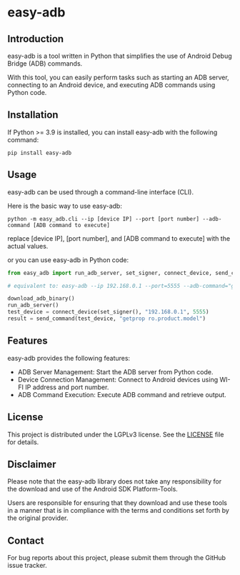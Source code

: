 # easy-adb

## Introduction

easy-adb is a tool written in Python that simplifies the use of Android Debug Bridge (ADB) commands. 

With this tool, you can easily perform tasks such as starting an ADB server, connecting to an Android device, and executing ADB commands using Python code.

## Installation

If Python >= 3.9 is installed, you can install easy-adb with the following command:

```shell
pip install easy-adb
```

## Usage

easy-adb can be used through a command-line interface (CLI). 

Here is the basic way to use easy-adb:

```shell
python -m easy_adb.cli --ip [device IP] --port [port number] --adb-command [ADB command to execute]
```

replace [device IP], [port number], and [ADB command to execute] with the actual values.

or you can use easy-adb in Python code:

```python
from easy_adb import run_adb_server, set_signer, connect_device, send_command, download_adb_binary

# equivalent to: easy-adb --ip 192.168.0.1 --port=5555 --adb-command="getprop ro.product.model"

download_adb_binary()
run_adb_server()
test_device = connect_device(set_signer(), "192.168.0.1", 5555)
result = send_command(test_device, "getprop ro.product.model")
```

## Features

easy-adb provides the following features:

* ADB Server Management: Start the ADB server from Python code.
* Device Connection Management: Connect to Android devices using WI-FI IP address and port number.
* ADB Command Execution: Execute ADB command and retrieve output.

## License

This project is distributed under the LGPLv3 license. See the [LICENSE](LICENSE) file for details.

## Disclaimer

Please note that the easy-adb library does not take any responsibility for the download and use of the Android SDK Platform-Tools. 

Users are responsible for ensuring that they download and use these tools in a manner that is in compliance with the terms and conditions set forth by the original provider. 

## Contact

For bug reports about this project, please submit them through the GitHub issue tracker.
